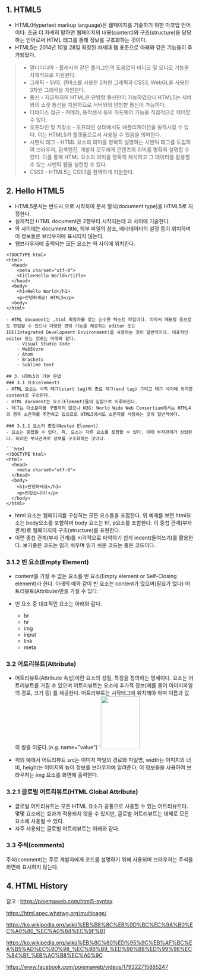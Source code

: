## 1. HTML5
- HTML(Hypertext markup language)은 웹페이지를 기술하기 위한 마크업 언어이다. 
조금 더 자세히 말하면 웹페이지의 내용(content)와 구조(structure)을 담당하는 언어로써 HTML 태그를 통해 정보를 구조화하는 것이다. 
- HTML5는 2014년 10월 28일 확정된 차세대 웹 표준으로 아래와 같은 기능들이 추가되었다.

> - 멀티미디어 - 플래시와 같은 플러그인의 도움없이 비디오 및 오디오 기능을 자체적으로 지원한다.
> - 그래픽 - SVG, 캔버스를 사용한 2차원 그래픽과 CSS3, WebGL을 사용한 3차원 그래픽을 지원한다.
> - 통신 - 지금까지의 HTML은 단방향 통신만이 가능하였으나 HTML5는 서버와의 소켓 통신을 지원하므로 서버와의 양방향 통신이 가능하다.
> - 디바이스 접근 - 카메라, 동작센서 등의 하드웨어 기능을 직접적으로 제어할 수 있다.
> - 오프라인 및 저장소 - 오프라인 상태에서도 애플리케이션을 동작시킬 수 있다. 이는 HTML5가 플랫폼으로서 사용될 수 있음을 의마한다.
> - 시멘틱 태그 - HTML 요소의 의미를 명확히 설명하는 시맨틱 태그를 도입하여 브라우저, 검색엔진, 개발자 모두에게 콘텐츠의 의미를 명확히 설명할 수 있다.
이를 통해 HTML 요소의 의미를 명확히 해석하고 그 데이터를 활용할 수 있는 시맨틱 웹을 실현할 수 있다.
> - CSS3 - HTML5는 CSS3를 완벽하게 지원한다.

## 2. Hello HTML5
- HTML5문서는 반드시 <!DOCTYPE html>으로 시작하여 문서 형식(document type)을 HTML5로 지정한다.
- 실제적인 HTML document은 2행부터 시작되는데 <html>과 </html>사이에 기술한다.
- <head>와 </head>사이에는 document title, 외부 파일의 참조, 메타데이터의 설정 등이 위치하며 이 정보들은 브라우저에 표시되지 않는다.
- 웹브라우저에 출력되는 모든 요소는 <body>와 </body>사이에 위치한다.

```
<!DOCTYPE html>
<html>
  <head>
    <meta charset="utf-8">
    <title>Hello World</title>
  </head>
  <body>
    <h1>Hello World</h1>
    <p>안녕하세요! HTML5</p>
  <body>
</html>

- HTML document는 .html 확장자를 갖는 순수한 텍스트 파일이다. 따라서 메모장 등으로도 편집할 수 있으나 다양한 편의 기능을 제공하는 editor 또는 
IDE(Integrated Development Environment)를 사용하는 것이 일반적이다. 대표적인 editor 또는 IDE는 아래와 같다.
    - Visual Studio Code
    - WebStorm
    - Atom
    - Brackets
    - Sublime text
    
## 3. HTML5의 기본 문법
### 3.1 요소(element)
- HTML 요소는 시작 태그(start tag)와 종료 태그(end tag) 그리고 태그 사이에 위치한 content로 구성된다.
- HTML document는 요소(Element)들의 집합으로 이루어진다.
- 태그는 대소문자를 구별하지 않으나 W3G: World Wide Web Consortium에서는 HTML4의 경우 소문자를 추천하고 있으므로 HTML5에서도 소문자를 사용하는 것이 일반적이다.

### 3.1.1 요소의 중첩(Nested Element)
- 요소는 중첩될 수 있다. 즉, 요소는 다른 요소를 포함할 수 있다. 이때 부자관계가 성립된다. 이러한 부자관계로 정보를 구조화하는 것이다.

```html
<!DOCTYPE html>
<html>
  <head>
    <meta charset="utf-8">
  </head>
  <body>
    <h1>안녕하세요</h1>
    <p>반갑습니다!</p>
  </body>
</html>
```

- html 요소는 웹페이지를 구성하는 모든 요소들을 포함한다. 위 예제를 보면 html요소는 body요소를 포함하며 body 요소는 h1, p요소를 포함한다. 
이 중첩 관계(부자 관계)로 웹페이지의 구조(structure)를 표현한다.
- 이런 중첩 관계(부자 관계)를 시각적으로 파악하기 쉽게 indent(들여쓰기)를 활용한다. 보기좋은 코드는 읽기 쉬우며 읽기 쉬운 코드는 좋은 코드이다.

### 3.1.2 빈 요소(Empty Element)
- content를 가질 수 없는 요소를 빈 요소(Empty element or Self-Closing element)라 한다. 아래의 예와 같이 빈 요소는 content가 없으며(필요가 없다) 어트리뷰트(Attribute)만을 가질 수 있다.
`<meta charset="utf-8">

- 빈 요소 중 대표적인 요소는 아래와 같다.
  - br
  - hr
  - img
  - input
  - link
  - meta

### 3.2 어트리뷰트(Attribute)
- 어트리뷰트(Attribute 속성)이란 요소의 성질, 특징을 정의하는 명세이다. 요소는 어트리뷰트를 가질 수 있으며 어트리뷰트는 요소에 추가적 정보(예를 들어 이미지파일의 경로, 크기 등)
를 제공한다. 어트리뷰트는 시작태그에 위치해야 하며 이름과 값의 쌍을 이룬다.(e.g. name="value")
`<img src="html.jpg" width="104" height="142">


- 위의 예에서 어트리뷰트 src는 이미지 파일의 경로와 파일명, width는 이미지의 너비, height는 이미지의 높이 정보를 브라우저에 알려준다. 이 정보들을 사용하여 브라우저는 img 요소를 화면에
출력한다.

### 3.2.1 글로벌 어트리뷰트(HTML Global Attribute)
- 글로벌 어트리뷰트는 모든 HTML 요소가 공통으로 사용할 수 있는 어트리뷰트다. 몇몇 요소에는 효과가 적용되지 않을 수 있지만, 글로벌 어트리뷰트는 대체로 모든 요소에 사용될 수 있다. 
- 자주 사용되는 글로벌 어트리뷰트는 아래와 같다.

### 3.3 주석(comments)
주석(comment)는 주로 개발자에게 코드를 설명하기 위해 사용되며 브라우저는 주석을 화면에 표시하지 않는다.

## 4. HTML History

참고 : 
https://poiemaweb.com/html5-syntax

https://html.spec.whatwg.org/multipage/

https://ko.wikipedia.org/wiki/%EB%B8%8C%EB%9D%BC%EC%9A%B0%EC%A0%80_%EC%A0%84%EC%9F%81

https://ko.wikipedia.org/wiki/%EB%8C%80%ED%95%9C%EB%AF%BC%EA%B5%AD%EC%9D%98_%EC%9B%B9_%ED%98%B8%ED%99%98%EC%84%B1_%EB%AC%B8%EC%A0%9C

https://www.facebook.com/poiemaweb/videos/179322715885247
